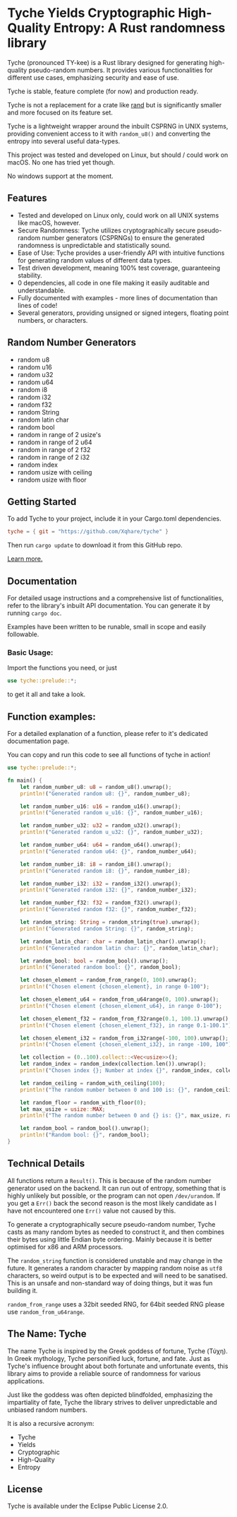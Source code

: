 # Tyche Yields Cryptographic High-Quality Entropy: A Rust randomness library

Tyche (pronounced TY-kee) is a Rust library designed for generating high-quality pseudo-random numbers. It provides various functionalities for different use cases, emphasizing security and ease of use.

Tyche is stable, feature complete (for now) and production ready.

Tyche is not a replacement for a crate like [rand](https://crates.io/crates/rand) but is significantly smaller and more focused on its feature set.

Tyche is a lightweight wrapper around the inbuilt CSPRNG in UNIX systems, providing convenient access to it with `random_u8()` and converting the entropy into several useful data-types.

This project was tested and developed on Linux, but should / could work on macOS. No one has tried yet though.

No windows support at the moment.

## Features

- Tested and developed on Linux only, could work on all UNIX systems like macOS, however.
- Secure Randomness: Tyche utilizes cryptographically secure pseudo-random number generators (CSPRNGs) to ensure the generated randomness is unpredictable and statistically sound.
- Ease of Use: Tyche provides a user-friendly API with intuitive functions for generating random values of different data types.
- Test driven development, meaning 100% test coverage, guaranteeing stability.
- 0 dependencies, all code in one file making it easily auditable and understandable.
- Fully documented with examples - more lines of documentation than lines of code!
- Several generators, providing unsigned or signed integers, floating point numbers, or characters.

## Random Number Generators

- random u8
- random u16
- random u32
- random u64
- random i8
- random i32
- random f32
- random String
- random latin char
- random bool
- random in range of 2 usize's
- random in range of 2 u64
- random in range of 2 f32
- random in range of 2 i32
- random index
- random usize with ceiling
- random usize with floor

## Getting Started

To add Tyche to your project, include it in your Cargo.toml dependencies.

```toml
tyche = { git = "https://github.com/Xqhare/tyche" }
```

Then run `cargo update` to download it from this GitHub repo.

[Learn more.](https://doc.rust-lang.org/cargo/reference/specifying-dependencies.html)

## Documentation

For detailed usage instructions and a comprehensive list of functionalities, refer to the library's inbuilt API documentation. You can generate it by running ```cargo doc```.

Examples have been written to be runable, small in scope and easily followable.

### Basic Usage:

Import the functions you need, or just 
```rust
use tyche::prelude::*;

```
to get it all and take a look.

## Function examples:

For a detailed explanation of a function, please refer to it's dedicated documentation page.

You can copy and run this code to see all functions of tyche in action!

```rust
use tyche::prelude::*;

fn main() {
    let random_number_u8: u8 = random_u8().unwrap();
    println!("Generated random u8: {}", random_number_u8);

    let random_number_u16: u16 = random_u16().unwrap();
    println!("Generated random u_u16: {}", random_number_u16);

    let random_number_u32: u32 = random_u32().unwrap();
    println!("Generated random u_u32: {}", random_number_u32);

    let random_number_u64: u64 = random_u64().unwrap();
    println!("Generated random u64: {}", random_number_u64);

    let random_number_i8: i8 = random_i8().unwrap();
    println!("Generated random i8: {}", random_number_i8);

    let random_number_i32: i32 = random_i32().unwrap();
    println!("Generated random i32: {}", random_number_i32);

    let random_number_f32: f32 = random_f32().unwrap();
    println!("Generated random f32: {}", random_number_f32);

    let random_string: String = random_string(true).unwrap();
    println!("Generated random String: {}", random_string);

    let random_latin_char: char = random_latin_char().unwrap();
    println!("Generated random latin char: {}", random_latin_char);

    let random_bool: bool = random_bool().unwrap();
    println!("Generated random bool: {}", random_bool);

    let chosen_element = random_from_range(0, 100).unwrap();
    println!("Chosen element {chosen_element}, in range 0-100");

    let chosen_element_u64 = random_from_u64range(0, 100).unwrap();
    println!("Chosen element {chosen_element_u64}, in range 0-100");

    let chosen_element_f32 = random_from_f32range(0.1, 100.1).unwrap();
    println!("Chosen element {chosen_element_f32}, in range 0.1-100.1");

    let chosen_element_i32 = random_from_i32range(-100, 100).unwrap();
    println!("Chosen element {chosen_element_i32}, in range -100, 100");

    let collection = (0..100).collect::<Vec<usize>>();
    let random_index = random_index(collection.len()).unwrap();
    println!("Chosen index {}; Number at index {}", random_index, collection[random_index]);

    let random_ceiling = random_with_ceiling(100);
    println!("The random number between 0 and 100 is: {}", random_ceiling.unwrap());

    let random_floor = random_with_floor(0);
    let max_usize = usize::MAX;
    println!("The random number between 0 and {} is: {}", max_usize, random_floor.unwrap());

    let random_bool = random_bool().unwrap();
    println!("Random bool: {}", random_bool);
}
```

## Technical Details

All functions return a `Result()`. This is because of the random number generator used on the backend. It can run out of entropy, something that is highly unlikely but possible, or the program can not open `/dev/urandom`. If you get a `Err()` back the second reason is the most likely candidate as I have not encountered one `Err()` value not caused by this.

To generate a cryptographically secure pseudo-random number, Tyche casts as many random bytes as needed to construct it, and then combines their bytes using little Endian byte ordering.
Mainly because it is better optimised for x86 and ARM processors.

The `random_string` function is considered unstable and may change in the future.
It generates a random character by mapping random noise as `utf8` characters, so weird output is to be expected and will need to be sanatised. This is an unsafe and non-standard way of doing things, but it was fun building it.

`random_from_range` uses a 32bit seeded RNG, for 64bit seeded RNG please use `random_from_u64range`.

## The Name: Tyche

The name Tyche is inspired by the Greek goddess of fortune, Tyche (Τύχη). In Greek mythology, Tyche personified luck, fortune, and fate. Just as Tyche's influence brought about both fortunate and unfortunate events, this library aims to provide a reliable source of randomness for various applications.

Just like the goddess was often depicted blindfolded, emphasizing the impartiality of fate, Tyche the library strives to deliver unpredictable and unbiased random numbers.

It is also a recursive acronym:

- Tyche
- Yields
- Cryptographic
- High-Quality
- Entropy

## License

Tyche is available under the Eclipse Public License 2.0.
